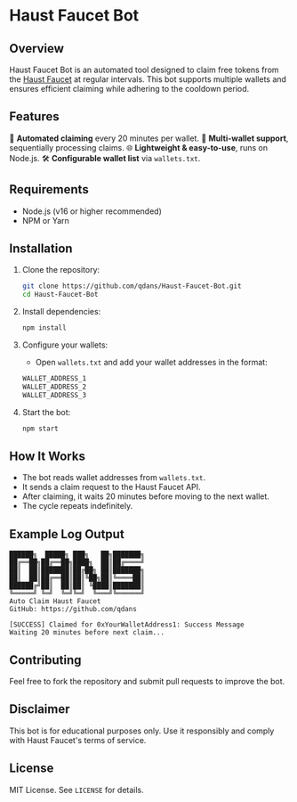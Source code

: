 # Haust Faucet Bot

## Overview
Haust Faucet Bot is an automated tool designed to claim free tokens from the [Haust Faucet](https://faucet.haust.app/) at regular intervals. This bot supports multiple wallets and ensures efficient claiming while adhering to the cooldown period.

## Features
 🚀 **Automated claiming** every 20 minutes per wallet.
 🔄 **Multi-wallet support**, sequentially processing claims.
 🌐 **Lightweight & easy-to-use**, runs on Node.js.
 🛠️ **Configurable wallet list** via `wallets.txt`.

## Requirements
- Node.js (v16 or higher recommended)
- NPM or Yarn

## Installation
1. Clone the repository:
   ```sh
   git clone https://github.com/qdans/Haust-Faucet-Bot.git
   cd Haust-Faucet-Bot
   ```

2. Install dependencies:
   ```sh
   npm install
   ```

3. Configure your wallets:
   - Open `wallets.txt` and add your wallet addresses in the format:
   ```txt
   WALLET_ADDRESS_1
   WALLET_ADDRESS_2
   WALLET_ADDRESS_3
   ```

4. Start the bot:
   ```sh
   npm start
   ```

## How It Works
- The bot reads wallet addresses from `wallets.txt`.
- It sends a claim request to the Haust Faucet API.
- After claiming, it waits 20 minutes before moving to the next wallet.
- The cycle repeats indefinitely.

## Example Log Output
```
██████╗  █████╗ ███╗   ██╗███████╗
██╔══██╗██╔══██╗████╗  ██║██╔════╝
██║  ██║███████║██╔██╗ ██║███████╗
██║  ██║██╔══██║██║╚██╗██║╚════██║
██████╔╝██║  ██║██║ ╚████║███████║
╚═════╝ ╚═╝  ╚═╝╚═╝  ╚═══╝╚══════╝
Auto Claim Haust Faucet
GitHub: https://github.com/qdans

[SUCCESS] Claimed for 0xYourWalletAddress1: Success Message
Waiting 20 minutes before next claim...
```

## Contributing
Feel free to fork the repository and submit pull requests to improve the bot.

## Disclaimer
This bot is for educational purposes only. Use it responsibly and comply with Haust Faucet's terms of service.

## License
MIT License. See `LICENSE` for details.

